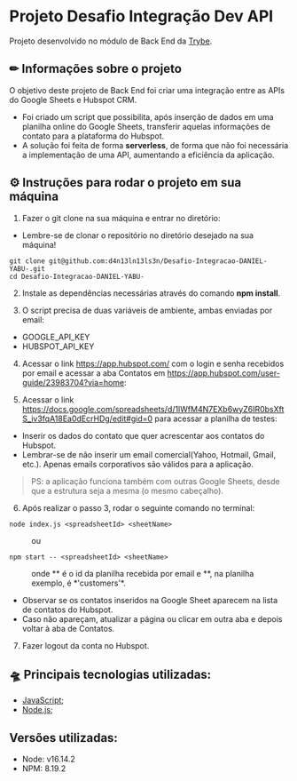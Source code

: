 # Projeto Desafio Integração Dev API
Projeto desenvolvido no módulo de Back End da [Trybe](https://www.betrybe.com/). 

## ✏ Informações sobre o projeto
O objetivo deste projeto de Back End foi criar uma integração entre as APIs do Google Sheets e Hubspot CRM.
- Foi criado um script que possibilita, após inserção de dados em uma planilha online do Google Sheets, 
transferir aquelas informações de contato para a plataforma do Hubspot.
- A solução foi feita de forma <strong>serverless</strong>, de forma que não foi necessária a implementação de uma API, 
aumentando a eficiência da aplicação.

## ⚙ Instruções para rodar o projeto em sua máquina

1. Fazer o git clone na sua máquina e entrar no diretório:
 - Lembre-se de clonar o repositório no diretório desejado na sua máquina!
 ```
 git clone git@github.com:d4n13ln13ls3n/Desafio-Integracao-DANIEL-YABU-.git
 cd Desafio-Integracao-DANIEL-YABU-
 ```
 
2. Instale as dependências necessárias através do comando <strong>npm install</strong>.

3. O script precisa de duas variáveis de ambiente, ambas enviadas por email:
- GOOGLE_API_KEY
- HUBSPOT_API_KEY

4. Acessar o link https://app.hubspot.com/ com o login e senha recebidos por email e acessar a aba Contatos em 
https://app.hubspot.com/user-guide/23983704?via=home:

5. Acessar o link https://docs.google.com/spreadsheets/d/1lWfM4N7EXb6wyZ6IR0bsXftS_iv3fqA18Ea0dEcrHDg/edit#gid=0 
para acessar a planilha de testes:
- Inserir os dados do contato que quer acrescentar aos contatos do Hubspot.
- Lembrar-se de não inserir um email comercial(Yahoo, Hotmail, Gmail, etc.). 
Apenas emails corporativos são válidos para a aplicação.
> PS: a aplicação funciona também com outras Google Sheets, desde que a estrutura seja a mesma (o mesmo cabeçalho).

6. Após realizar o passo 3, rodar o seguinte comando no terminal:
```
node index.js <spreadsheetId> <sheetName>
```

   <dl><dd>ou</dd></dl>

```
npm start -- <spreadsheetId> <sheetName>
```
<dl>
<dd>onde *<spreadsheetId>* é o id da planilha recebida por email e *<sheetName>*, na planilha exemplo, é *'customers'*.</dd></dl>

- Observar se os contatos inseridos na Google Sheet aparecem na lista de contatos do Hubspot.
- Caso não apareçam, atualizar a página ou clicar em outra aba e depois voltar à aba de Contatos.


7. Fazer logout da conta no Hubspot.
 
## 🛸 Principais tecnologias utilizadas: 
- [JavaScript](https://developer.mozilla.org/pt-BR/docs/Web/JavaScript);
- [Node.js](https://nodejs.org/en/);

## Versões utilizadas:
- Node: v16.14.2
- NPM: 8.19.2
